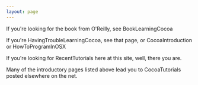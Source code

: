 ```yaml
---
layout: page
---
```


If you're looking for the book from O'Reilly, see BookLearningCocoa

If you're HavingTroubleLearningCocoa, see that page, or CocoaIntroduction or HowToProgramInOSX

If you're looking for RecentTutorials here at this site, well, there you are.

Many of the introductory pages listed above lead you to CocoaTutorials posted elsewhere on the net.
